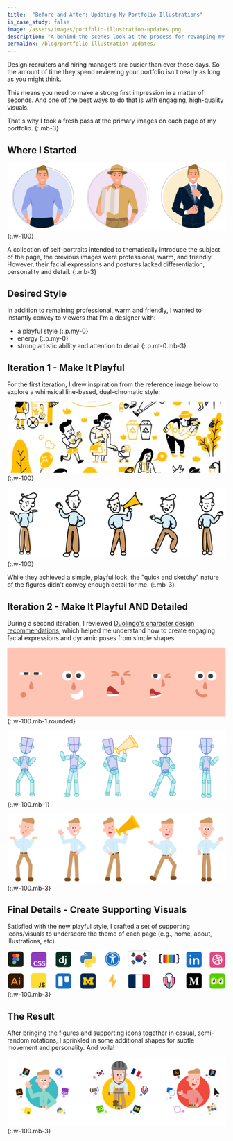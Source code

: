 ```yaml
---
title:  "Before and After: Updating My Portfolio Illustrations"
is_case_study: false
image: /assets/images/portfolio-illustration-updates.png
description: "A behind-the-scenes look at the process for revamping my portfolio's visual style"
permalink: /blog/portfolio-illustration-updates/
---
```


Design recruiters and hiring managers are busier than ever these days. So
the amount of time they spend reviewing your portfolio isn't nearly as
long as you might think.

This means you need to make a strong first impression in a matter of seconds. And
one of the best ways to do that is with engaging, high-quality visuals.

That's why I took a fresh pass at the primary images on each page of my portfolio.
{:.mb-3}

## Where I Started

![Original flat design self-portraits](/assets/images/portfolio-illustration-updates-original.png "Original flat design self-portraits"){:.w-100}

A collection of self-portraits intended to thematically introduce the subject of the page, the previous images were professional, warm, and friendly. However, their facial expressions and postures lacked differentiation, personality and detail.
{:.mb-3}

## Desired Style

In addition to remaining professional, warm and friendly, I wanted to instantly convey to viewers that I'm a designer with:
- a playful style
{:.p.my-0}
- energy
{:.p.my-0}
- strong artistic ability and attention to detail
{:.p.mt-0.mb-3}

## Iteration 1 - Make It Playful

For the first iteration, I drew inspiration from the reference image below to explore a whimsical line-based, dual-chromatic style:

![Reference image of line-based drawings with simple silhouettes and facial expressions.](/assets/images/portfolio-illustration-updates-v1-reference.png "Reference image of line-based drawings with simple silhouettes and facial expressions."){:.w-100}

![Line-based drawings with simple facial expressions](/assets/images/portfolio-illustration-updates-v1.png "Line-based drawings with simple facial expressions"){:.w-100}

While they achieved a simple, playful look, the "quick and sketchy" nature of the figures didn't convey enough detail for me.
{:.mb-3}

## Iteration 2 - Make It Playful AND Detailed

During a second iteration, I reviewed [Duolingo's character design recommendations](https://design.duolingo.com/illustration/characters), which helped me understand how to create engaging facial expressions and dynamic poses from simple shapes.

![Facial expressions.](/assets/images/portfolio-illustration-updates-v2-expressions.png "Facial expressions."){:.w-100.mb-1.rounded}

![Posed figures made with abstract shapes.](/assets/images/portfolio-illustration-updates-v2-postures.png "Posed figures made with abstract shapes."){:.w-100.mb-1}

![Poses figures with expressions and full color.](/assets/images/portfolio-illustration-updates-v2.png "Poses figures with expressions and full color."){:.w-100.mb-3}

## Final Details - Create Supporting Visuals

Satisfied with the new playful style, I crafted a set of supporting icons/visuals to underscore the theme of each page (e.g., home, about, illustrations, etc).

![Various app icons such as Figma, Illustrator, and social media sites.](/assets/images/portfolio-illustration-updates-icons.png "Various app icons such as Figma, Illustrator, and social media sites."){:.w-100.mb-3}

## The Result

After bringing the figures and supporting icons together in casual, semi-random rotations, I sprinkled in some additional shapes for subtle movement and personality. And voila!

![Final flat design self-portraits with more personality and detail](/assets/images/portfolio-illustration-updates-final.png "Final flat design self-portraits with more personality and detail"){:.w-100.mb-3}